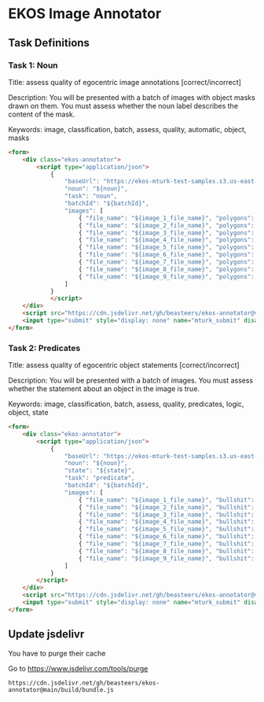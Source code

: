 # EKOS Image Annotator

## Task Definitions

### Task 1: Noun

Title: assess quality of egocentric image annotations [correct/incorrect]

Description: You will be presented with a batch of images with object masks drawn on them. You must assess whether the noun label describes the content of the mask.

Keywords: image, classification, batch, assess, quality, automatic, object, masks

```html
<form>
	<div class="ekos-annotator">
		<script type="application/json">
			{
				"baseUrl": "https://ekos-mturk-test-samples.s3.us-east-2.amazonaws.com/mturk_images_noun",
				"noun": "${noun}",
				"task": "noun",
				"batchId": "${batchId}",
				"images": [
					{ "file_name": "${image_1_file_name}", "polygons": ${image_1_polygons}, "bullshit": "asdfasdf fixes parse error" },
					{ "file_name": "${image_2_file_name}", "polygons": ${image_2_polygons}, "bullshit": "asdfasdf fixes parse error" },
					{ "file_name": "${image_3_file_name}", "polygons": ${image_3_polygons}, "bullshit": "asdfasdf fixes parse error" },
					{ "file_name": "${image_4_file_name}", "polygons": ${image_4_polygons}, "bullshit": "asdfasdf fixes parse error" },
					{ "file_name": "${image_5_file_name}", "polygons": ${image_5_polygons}, "bullshit": "asdfasdf fixes parse error" },
					{ "file_name": "${image_6_file_name}", "polygons": ${image_6_polygons}, "bullshit": "asdfasdf fixes parse error" },
					{ "file_name": "${image_7_file_name}", "polygons": ${image_7_polygons}, "bullshit": "asdfasdf fixes parse error" },
					{ "file_name": "${image_8_file_name}", "polygons": ${image_8_polygons}, "bullshit": "asdfasdf fixes parse error" },
					{ "file_name": "${image_9_file_name}", "polygons": ${image_9_polygons}, "bullshit": "asdfasdf fixes parse error" }
				]
			}
			</script>
	</div>
	<script src="https://cdn.jsdelivr.net/gh/beasteers/ekos-annotator@v0.0.3/build/bundle.js" data-mount-in=".ekos-annotator" type="text/javascript"></script>
    <input type="submit" style="display: none" name="mturk_submit" disabled style="display: none" />
</form>
```

### Task 2: Predicates

Title: assess quality of egocentric object statements [correct/incorrect]

Description: You will be presented with a batch of images. You must assess whether the statement about an object in the image is true.

Keywords: image, classification, batch, assess, quality, predicates, logic, object, state

```html
<form>
	<div class="ekos-annotator">
		<script type="application/json">
			{
				"baseUrl": "https://ekos-mturk-test-samples.s3.us-east-2.amazonaws.com/mturk_images_predicate",
				"noun": "${noun}",
				"state": "${state}",
				"task": "predicate",
				"batchId": "${batchId}",
				"images": [
					{ "file_name": "${image_1_file_name}", "bullshit": "asdfasdf fixes parse error" },
					{ "file_name": "${image_2_file_name}", "bullshit": "asdfasdf fixes parse error" },
					{ "file_name": "${image_3_file_name}", "bullshit": "asdfasdf fixes parse error" },
					{ "file_name": "${image_4_file_name}", "bullshit": "asdfasdf fixes parse error" },
					{ "file_name": "${image_5_file_name}", "bullshit": "asdfasdf fixes parse error" },
					{ "file_name": "${image_6_file_name}", "bullshit": "asdfasdf fixes parse error" },
					{ "file_name": "${image_7_file_name}", "bullshit": "asdfasdf fixes parse error" },
					{ "file_name": "${image_8_file_name}", "bullshit": "asdfasdf fixes parse error" },
					{ "file_name": "${image_9_file_name}", "bullshit": "asdfasdf fixes parse error" }
				]
			}
		</script>
	</div>
	<script src="https://cdn.jsdelivr.net/gh/beasteers/ekos-annotator@v0.0.3/build/bundle.js" data-mount-in=".ekos-annotator" type="text/javascript"></script>
    <input type="submit" style="display: none" name="mturk_submit" disabled style="display: none" />
</form>
```
## Update jsdelivr
You have to purge their cache

Go to https://www.jsdelivr.com/tools/purge
```
https://cdn.jsdelivr.net/gh/beasteers/ekos-annotator@main/build/bundle.js
```